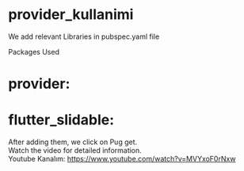 # provider_kullanimi

We add relevant Libraries in pubspec.yaml file

Packages Used
# provider:
# flutter_slidable:

After adding them, we click on Pug get.      
Watch the video for detailed information.      
Youtube Kanalım: https://www.youtube.com/watch?v=MVYxoF0rNxw
    